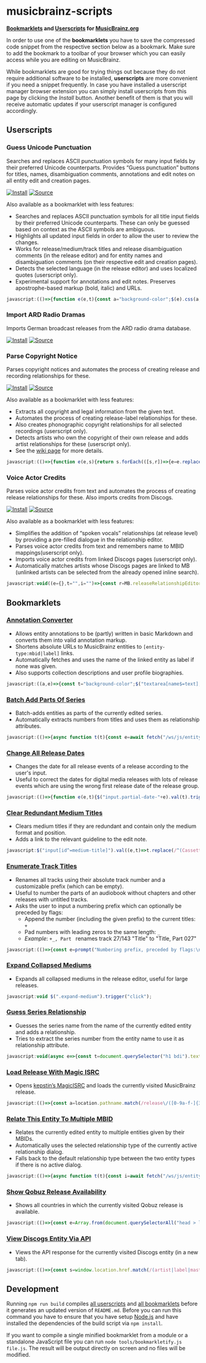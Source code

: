 # musicbrainz-scripts

**[Bookmarklets](https://en.wikipedia.org/wiki/Bookmarklet) and [Userscripts](https://en.wikipedia.org/wiki/Userscript) for [MusicBrainz.org](https://musicbrainz.org)**

In order to use one of the **bookmarklets** you have to save the compressed code snippet from the respective section below as a bookmark. Make sure to add the bookmark to a toolbar of your browser which you can easily access while you are editing on MusicBrainz.

While bookmarklets are good for trying things out because they do not require additional software to be installed, **userscripts** are more convenient if you need a snippet frequently. In case you have installed a userscript manager browser extension you can simply install userscripts from this page by clicking the *Install* button. Another benefit of them is that you will receive automatic updates if your userscript manager is configured accordingly.

## Userscripts

### Guess Unicode Punctuation

Searches and replaces ASCII punctuation symbols for many input fields by their preferred Unicode counterparts. Provides “Guess punctuation” buttons for titles, names, disambiguation comments, annotations and edit notes on all entity edit and creation pages.

[![Install](https://img.shields.io/badge/Install-success.svg?style=for-the-badge&logo=tampermonkey)](dist/guessUnicodePunctuation.user.js?raw=1)
[![Source](https://img.shields.io/badge/Source-grey.svg?style=for-the-badge&logo=github)](dist/guessUnicodePunctuation.user.js)

Also available as a bookmarklet with less features:

- Searches and replaces ASCII punctuation symbols for all title input fields by their preferred Unicode counterparts.
  These can only be guessed based on context as the ASCII symbols are ambiguous.
- Highlights all updated input fields in order to allow the user to review the changes.
- Works for release/medium/track titles and release disambiguation comments (in the release editor)
  and for entity names and disambiguation comments (on their respective edit and creation pages).
- Detects the selected language (in the release editor) and uses localized quotes (userscript only).
- Experimental support for annotations and edit notes. Preserves apostrophe-based markup (bold, italic) and URLs.

```js
javascript:(()=>{function e(e,t){const a="background-color";$(e).css(a,"").each((e,n)=>{let g=n.value;g&&(g=((e,t)=>(t.forEach(([t,a])=>{e=e.replace(t,a)}),e))(g,t),g!=n.value&&$(n).val(g).trigger("change").css(a,"yellow"))})}const t=[[/(?<=[^\p{L}\d]|^)"(.+?)"(?=[^\p{L}\d]|$)/gu,"\u201c$1\u201d"],[/(?<=\W|^)'(n)'(?=\W|$)/gi,"\u2019$1\u2019"],[/(?<=[^\p{L}\d]|^)'(.+?)'(?=[^\p{L}\d]|$)/gu,"\u2018$1\u2019"],[/(\d+)"/g,"$1\u2033"],[/(\d+)'(\d+)/g,"$1\u2032$2"],[/'/g,"\u2019"],[/(?<!\.)\.{3}(?!\.)/g,"\u2026"],[/ - /g," \u2013 "],[/\d{4}-\d{2}(?:-\d{2})?(?=\W|$)/g,e=>Number.isNaN(Date.parse(e))?e:e.replaceAll("-","\u2010")],[/\d+(-\d+){2,}/g,e=>e.replaceAll("-","\u2012")],[/(\d+)-(\d+)/g,"$1\u2013$2"],[/(?<=\S)-(?=\S)/g,"\u2010"]],a=[[/\[(.+?)(\|.+?)?\]/g,(e,t,a="")=>`[${btoa(t)}${a}]`],[/(?<=\/\/)(\S+)/g,(e,t)=>btoa(t)],[/'''/g,"<b>"],[/''/g,"<i>"],...t,[/<b>/g,"'''"],[/<i>/g,"''"],[/(?<=\/\/)([A-Za-z0-9+/=]+)/g,(e,t)=>atob(t)],[/\[([A-Za-z0-9+/=]+)(\|.+?)?\]/g,(e,t,a="")=>`[${atob(t)}${a}]`]];e("input#name,input#comment,input.track-name,input[id^=medium-title],input[name$=name],input[name$=comment]",t),e("#annotation,#edit-note-text,textarea[name$=text],.edit-note",a)})();
```

### Import ARD Radio Dramas

Imports German broadcast releases from the ARD radio drama database.

[![Install](https://img.shields.io/badge/Install-success.svg?style=for-the-badge&logo=tampermonkey)](dist/importARDRadioDramas.user.js?raw=1)
[![Source](https://img.shields.io/badge/Source-grey.svg?style=for-the-badge&logo=github)](dist/importARDRadioDramas.user.js)

### Parse Copyright Notice

Parses copyright notices and automates the process of creating release and recording relationships for these.

[![Install](https://img.shields.io/badge/Install-success.svg?style=for-the-badge&logo=tampermonkey)](dist/parseCopyrightNotice.user.js?raw=1)
[![Source](https://img.shields.io/badge/Source-grey.svg?style=for-the-badge&logo=github)](dist/parseCopyrightNotice.user.js)

Also available as a bookmarklet with less features:

- Extracts all copyright and legal information from the given text.
- Automates the process of creating release-label relationships for these.
- Also creates phonographic copyright relationships for all selected recordings (userscript only).
- Detects artists who own the copyright of their own release and adds artist relationships for these (userscript only).
- See the [wiki page](https://github.com/kellnerd/musicbrainz-scripts/wiki/Parse-Copyright-Notices) for more details.

```js
javascript:(()=>{function e(e,s){return s.forEach(([s,r])=>{e=e.replace(s,r)}),e}const s=/([\xa9\u2117](?:\s*[&+]?\s*[\xa9\u2117])?)(?:.+?;)?\s*(\d{4}(?:\s*[,&/+]\s*\d{4})*)?(?:[^,.]*\sby|\sthis\scompilation)?\s+/,r=/((?:(?:licen[sc]ed?\s(?:to|from)|(?:distributed|manufactured|marketed)(?:\sby)?)(?:\sand)?\s)+)/,t={nameRE:/.+?(?:,?\s(?:LLC|LLP|(?:Corp|Inc|Ltd)\.?|Co\.(?:\sKG)?|(?:\p{Letter}\.){2,}))?/,nameSeparatorRE:/[/|](?=\s|\w{2})|\s[\u2013-]\s/,terminatorRE:/$|(?=,|(?<!Bros)\.(?:\W|$)|\sunder\s)|(?<=(?<!Bros)\.)\W/};function a(s){return e(s.toLowerCase().trim(),[[/licen[sc]ed?/g,"licensed"],[/(distributed|manufactured|marketed)(\sby)?/,"$1 by"]])}const o={release:{artist:{"\xa9":709,"\u2117":710},label:{"\xa9":708,"\u2117":711,"licensed from":712,"licensed to":833,"distributed by":361,"manufactured by":360,"marketed by":848}},recording:{artist:{"\u2117":869},label:{"\u2117":867}}};function n(e,s=!1){const r=MB.sourceRelationshipEditor??MB.releaseRelationshipEditor;return new MB.relationshipEditor.UI.AddDialog({viewModel:r,source:r.source,target:e,backward:s})}function i(e){return new Promise(s=>{e?e.$dialog.on("dialogclose",()=>{s()}):s()})}function c(e,s){e.open(s),e.autocomplete.$input.focus(),e.autocomplete.search()}const d=prompt("Copyright notice:");d&&(async e=>{for(const s of e){const e="label",r=o.release[e],t=MB.entity({name:s.name,entityType:e});for(const e of s.types){const a=n(t),o=a.relationship();o.linkTypeID(r[e]),o.entity0_credit(s.name),s.year&&!Array.isArray(s.year)&&(o.begin_date.year(s.year),o.end_date.year(s.year)),c(a),await i(a)}}})(((o,n={})=>{const i={...t,...n},c=[],d=i.nameRE.source,l=i.terminatorRE.source,m=(o=e(o,[[/\(C\)/gi,"\xa9"],[/\(P\)/gi,"\u2117"],[/\xab(.+?)\xbb/g,"$1"],[/for (.+?) and (.+?) for the world outside (?:of )?\1/g,"/ $2"],[/as licen[sc]ee for/gi,"under license from"],[/\u2117\s*(under\s)/gi,"$1"],[/(?<=\u2117\s*)digital remaster/gi,""],[/([\xa9\u2117]\s*\d{4})\s*[&+]?\s*([\xa9\u2117]\s*\d{4})(.+)$/g,"$1$3\n$2$3"]])).matchAll(RegExp(String.raw`${s.source}(?:\s*[–-]\s+)?(${d}(?:\s*/\s*${d})*)(?:${l})`,"gimu"));for(const e of m){const s=e[3].split(i.nameSeparatorRE).map(e=>e.trim()),r=e[1].split(/[&+]|(?<=[\xa9\u2117])\s*(?=[\xa9\u2117])/).map(a),t=e[2]?.split(/[,&/+]/).map(e=>e.trim());s.forEach(e=>{var s;/an?\s(.+?)\srelease/i.test(e)||c.push({name:e,types:r,year:(s=t,Array.isArray(s)&&1===s.length?s[0]:s)})})}const u=o.matchAll(RegExp(String.raw`${r.source}(?:\s*[–-]\s+)?(${d})(?:${l})`,"gimu"));for(const e of u){const s=e[1].split(/\sand\s/).map(a);c.push({name:e[2],types:s})}return Array.from(new Map(c.map(e=>[JSON.stringify(e),e])).values())})(d))})();
```

### Voice Actor Credits

Parses voice actor credits from text and automates the process of creating release relationships for these. Also imports credits from Discogs.

[![Install](https://img.shields.io/badge/Install-success.svg?style=for-the-badge&logo=tampermonkey)](dist/voiceActorCredits.user.js?raw=1)
[![Source](https://img.shields.io/badge/Source-grey.svg?style=for-the-badge&logo=github)](dist/voiceActorCredits.user.js)

Also available as a bookmarklet with less features:

- Simplifies the addition of “spoken vocals” relationships (at release level) by providing a pre-filled dialogue in the relationship editor.
- Parses voice actor credits from text and remembers name to MBID mappings(userscript only).
- Imports voice actor credits from linked Discogs pages (userscript only).
- Automatically matches artists whose Discogs pages are linked to MB (unlinked artists can be selected from the already opened inline search).

```js
javascript:void((e={},t="",i="")=>{const r=MB.releaseRelationshipEditor,a=MB.entity(e,"artist"),d=new MB.relationshipEditor.UI.AddDialog({source:r.source,target:a,viewModel:r}),o=d.relationship();return o.linkTypeID(60),o.entity0_credit(i),o.setAttributes([{type:{gid:"d3a36e62-a7c4-4eb9-839f-adfebe87ac12"},credited_as:t}]),d})().open();
```

## Bookmarklets

### [Annotation Converter](src/annotationConverter.js)

- Allows entity annotations to be (partly) written in basic Markdown and converts them into valid annotation markup.
- Shortens absolute URLs to MusicBrainz entities to `[entity-type:mbid|label]` links.
- Automatically fetches and uses the name of the linked entity as label if none was given.
- Also supports collection descriptions and user profile biographies.

```js
javascript:((a,e)=>{const t="background-color";$("textarea[name$=text],textarea[name$=description],textarea[name$=biography]").css(t,"").each((a,n)=>{let r=n.value;r&&(r=((a,e)=>(e.forEach(([e,t])=>{a=a.replace(e,t)}),a))(r,e),r!=n.value&&$(n).val(r).trigger("change").css(t,"yellow"))})})(0,[[/\[(.+?)\]\((.+?)\)/g,"[$2|$1]"],[/(?<!\[)(https?:\/\/\S+)/g,"[$1]"],[/\[(.+?)(\|.+?)?\]/g,(a,e,t="")=>`[${btoa(e)}${t}]`],[/(__|\*\*)(?=\S)(.+?)(?<=\S)\1/g,"'''$2'''"],[/(_|\*)(?=\S)(.+?)(?<=\S)\1/g,"''$2''"],[/^\# +(.+?)( +\#*)?$/gm,"= $1 ="],[/^\#{2} +(.+?)( +\#*)?$/gm,"== $1 =="],[/^\#{3} +(.+?)( +\#*)?$/gm,"=== $1 ==="],[/^(\d+)\. +/gm,"    $1. "],[/^[-+*] +/gm,"    * "],[/\[([A-Za-z0-9+/=]+)(\|.+?)?\]/g,(a,e,t="")=>`[${atob(e)}${t}]`]]),void $("textarea[name$=text],textarea[name$=description],textarea[name$=biography]").each(async(a,e)=>{e.disabled=!0;let t=await(n=e.value,(async(a,e,t)=>{const $=[];a.replace(e,(a,...e)=>{const t=((a,e,t)=>(async(a,e)=>{if(a.includes("musicbrainz.org")){const t=new URL(a),[$,n,r]=t.pathname.match(/^\/(.+?)\/([0-9a-f-]{36})$/)||[];if($)return e||(e=await(async a=>{a.pathname="/ws/2"+a.pathname,a.search="?fmt=json";let e=await fetch(a);return e=await e.json(),e.name||e.title})(t)),`[${n}:${r}|${e}]`}return((a,e)=>e?`[${a}|${e}]`:`[${a}]`)(a,e)})(e,t))(a,...e);$.push(t)});const n=await Promise.all($);return a.replace(e,()=>n.shift())})(n,/\[(.+?)(?:\|(.+?))?\]/g));var n;t!=e.value&&$(e).val(t),e.disabled=!1});
```

### [Batch Add Parts Of Series](src/bookmarklets/batchAddPartsOfSeries.js)

- Batch-adds entities as parts of the currently edited series.
- Automatically extracts numbers from titles and uses them as relationship attributes.

```js
javascript:(()=>{async function t(t){const e=await fetch("/ws/js/entity/"+t);return MB.entity(await e.json())}function e(t,e=!1){const a=MB.sourceRelationshipEditor??MB.releaseRelationshipEditor;return new MB.relationshipEditor.UI.AddDialog({viewModel:a,source:a.source,target:t,backward:e})}const a=prompt("MBIDs of entities which should be added as parts of the series:");a&&(async a=>{for(let i of a){const a=await t(i),o=e(a),s=a.name.match(/\d+/);s&&o.relationship().setAttributes([{type:{gid:"a59c5830-5ec7-38fe-9a21-c7ea54f6650a"},text_value:s[0]}]),o.accept()}})(Array.from(a.matchAll(/[0-9a-f-]{36}/gm),t=>t[0]))})();
```

### [Change All Release Dates](src/changeAllReleaseDates.js)

- Changes the date for all release events of a release according to the user's input.
- Useful to correct the dates for digital media releases with lots of release events which are using the wrong first
  release date of the release group.

```js
javascript:(()=>{function e(e,t){$("input.partial-date-"+e).val(t).trigger("change")}const t=prompt("Date for all release events (YYYY-MM-DD):");if(null!==t){const[,a,n,l]=/(\d{4})(?:-(\d{2})(?:-(\d{2}))?)?/.exec(t)||[];((t,a,n)=>{e("year",t),e("month",a),e("day",n)})(a,n,l)}})();
```

### [Clear Redundant Medium Titles](src/bookmarklets/clearRedundantMediumTitles.js)

- Clears medium titles if they are redundant and contain only the medium format and position.
- Adds a link to the relevant guideline to the edit note.

```js
javascript:$("input[id^=medium-title]").val((e,t)=>t.replace(/^(Cassette|CD|Dis[ck]|DVD|SACD|Vinyl)\s*\d+/i,"").trim()).trigger("change"),void $("#edit-note-text").val((e,t)=>"Clear redundant medium titles, see https://musicbrainz.org/doc/Style/Release#Medium_title\n"+t).trigger("change");
```

### [Enumerate Track Titles](src/enumerateTrackTitles.js)

- Renames all tracks using their absolute track number and a customizable prefix (which can be empty).
- Useful to number the parts of an audiobook without chapters and other releases with untitled tracks.
- Asks the user to input a numbering prefix which can optionally be preceded by flags:
  - Append the number (including the given prefix) to the current titles: `+`
  - Pad numbers with leading zeros to the same length: `_`
  - *Example*: `+_, Part ` renames track 27/143 "Title" to "Title, Part 027"

```js
javascript:(()=>{const e=prompt("Numbering prefix, preceded by flags:\n+ append to current titles\n_ pad numbers","Part ");if(null!==e){let[,t,n]=e.match(/^([+_]*)(.*)/);t={append:t.includes("+"),padNumbers:t.includes("_")},((e="",t={})=>{let n=$("input.track-name");const r=n.length.toString().length,a=new Intl.NumberFormat("en",{minimumIntegerDigits:r});n.each((n,r)=>{let l=n+1;t.padNumbers&&(l=a.format(l));let p=e+l;t.append&&(p=(r.value+p).replace(/([.!?]),/,"$1")),$(r).val(p)}).trigger("change")})(n,t)}})();
```

### [Expand Collapsed Mediums](src/expandCollapsedMediums.js)

- Expands all collapsed mediums in the release editor, useful for large releases.

```js
javascript:void $(".expand-medium").trigger("click");
```

### [Guess Series Relationship](src/bookmarklets/guessSeriesRelationship.js)

- Guesses the series name from the name of the currently edited entity and adds a relationship.
- Tries to extract the series number from the entity name to use it as relationship attribute.

```js
javascript:void(async e=>{const t=document.querySelector("h1 bdi").textContent.match(/(.+?)(?: (\d+))?:/);if(!t)return;const o=((e,t=!1)=>{const o=MB.sourceRelationshipEditor??MB.releaseRelationshipEditor;return new MB.relationshipEditor.UI.AddDialog({viewModel:o,source:o.source,target:e,backward:t})})(MB.entity({name:t[1]},"series")),i=t[2];i&&o.relationship().setAttributes([{type:{gid:"a59c5830-5ec7-38fe-9a21-c7ea54f6650a"},text_value:i}]),((e,t)=>{e.open(void 0),e.autocomplete.$input.focus(),e.autocomplete.search()})(o)})();
```

### [Load Release With Magic ISRC](src/bookmarklets/loadReleaseWithMagicISRC.js)

- Opens [kepstin’s MagicISRC](https://magicisrc.kepstin.ca) and loads the currently visited MusicBrainz release.

```js
javascript:(()=>{const a=location.pathname.match(/release\/([0-9a-f-]{36})/)?.[1];(a=>{a&&open("https://magicisrc.kepstin.ca?mbid="+a)})(a)})();
```

### [Relate This Entity To Multiple MBID](src/bookmarklets/relateThisEntityToMultipleMBID.js)

- Relates the currently edited entity to multiple entities given by their MBIDs.
- Automatically uses the selected relationship type of the currently active relationship dialog.
- Falls back to the default relationship type between the two entity types if there is no active dialog.

```js
javascript:(()=>{async function t(t){const i=await fetch("/ws/js/entity/"+t);return MB.entity(await i.json())}function i(t,i=!1){const e=MB.sourceRelationshipEditor??MB.releaseRelationshipEditor;return new MB.relationshipEditor.UI.AddDialog({viewModel:e,source:e.source,target:t,backward:i})}async function e(e,o,a=!1){for(let n of e){const e=i(await t(n),a);o&&e.relationship().linkTypeID(o),e.accept()}}const o=prompt("MBIDs of entities which should be related to this entity:");if(o){const t=Array.from(o.matchAll(/[0-9a-f-]{36}/gm),t=>t[0]),i=(MB.sourceRelationshipEditor??MB.releaseRelationshipEditor).activeDialog();i?e(t,i.relationship().linkTypeID(),i.backward()):e(t)}})();
```

### [Show Qobuz Release Availability](src/bookmarklets/showQobuzReleaseAvailability.js)

- Shows all countries in which the currently visited Qobuz release is available.

```js
javascript:(()=>{const e=Array.from(document.querySelectorAll("head > link[rel=alternate]")).map(e=>e.hreflang).map(e=>e.split("-")[1]).filter((e,l,r)=>e&&r.indexOf(e)===l);alert(`Available in ${e.length} countries\n${e.sort().join(", ")}`)})();
```

### [View Discogs Entity Via API](src/bookmarklets/viewDiscogsEntityViaAPI.js)

- Views the API response for the currently visited Discogs entity (in a new tab).

```js
javascript:(()=>{const s=window.location.href.match(/(artist|label|master|release)\/(\d+)/)?.slice(1);s&&open(((s,e)=>`https://api.discogs.com/${s}s/${e}`)(...s))})();
```

## Development

Running `npm run build` compiles [all userscripts](src/userscripts/) and [all bookmarklets](src/bookmarklets/) before it generates an updated version of `README.md`. Before you can run this command you have to ensure that you have setup [Node.js](https://nodejs.org/) and have installed the dependencies of the build script via `npm install`.

If you want to compile a single minified bookmarklet from a module or a standalone JavaScript file you can run `node tools/bookmarkletify.js file.js`. The result will be output directly on screen and no files will be modified.
